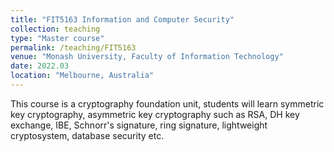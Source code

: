 ```yaml
---
title: "FIT5163 Information and Computer Security"
collection: teaching
type: "Master course"
permalink: /teaching/FIT5163
venue: "Monash University, Faculty of Information Technology"
date: 2022.03
location: "Melbourne, Australia"
---
```


This course is a cryptography foundation unit, students will learn symmetric key cryptography, asymmetric key cryptography such as RSA, DH key exchange, IBE, Schnorr's signature, ring signature, lightweight cryptosystem, database security etc. 
